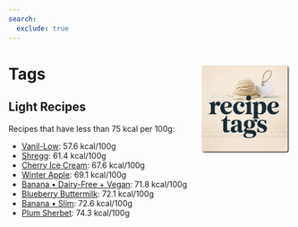 ```yaml
---
search:
  exclude: true
---
```

# Tags<img style="float: right; margin-left: 1.5em;" width=160 alt="Logo" src="../assets/logo-tags.png" />

<!-- material/tags -->

## Light Recipes

Recipes that have less than 75 kcal per 100g:

 - [Vanil-Low](https://jhermann.github.io/ice-creamery/?q=Vanil-Low): 57.6 kcal/100g
 - [Shregg](https://jhermann.github.io/ice-creamery/?q=Shregg): 61.4 kcal/100g
 - [Cherry Ice Cream](https://jhermann.github.io/ice-creamery/?q=Cherry%20Ice%20Cream): 67.6 kcal/100g
 - [Winter Apple](https://jhermann.github.io/ice-creamery/?q=Winter%20Apple): 69.1 kcal/100g
 - [Banana • Dairy-Free + Vegan](https://jhermann.github.io/ice-creamery/?q=Banana%20%E2%80%A2%20Dairy-Free%20%2B%20Vegan): 71.8 kcal/100g
 - [Blueberry Buttermilk](https://jhermann.github.io/ice-creamery/?q=Blueberry%20Buttermilk): 72.1 kcal/100g
 - [Banana • Slim](https://jhermann.github.io/ice-creamery/?q=Banana%20Slim): 72.6 kcal/100g
 - [Plum Sherbet](https://jhermann.github.io/ice-creamery/?q=Plum%20Sherbet): 74.3 kcal/100g

<!--
Ask a notebook at https://notebooklm.google.com/
with this source: https://jhermann.github.io/ice-creamery/print_page/index.html

List ALL recipes below 75kcal, with just their name and energy, sorted by energy.
Energy values are listed for each recipe in a list item starting with "Nutritional values per 100g/ml",
in the "NUTRITIONAL & OTHER INFO" section.
Hyperlink the names by appending the www-urlencoded name to the "https://jhermann.github.io/ice-creamery/?q=" URL.
-->
